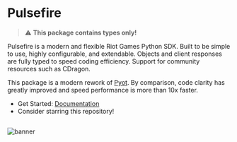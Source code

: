 # Pulsefire
> :warning: **This package contains types only!**

Pulsefire is a modern and flexible Riot Games Python SDK. Built to be simple to use, highly configurable, and extendable. Objects and client responses are fully typed to speed coding efficiency. Support for community resources such as CDragon.

This package is a modern rework of [Pyot](https://github.com/iann838/Pyot). By comparison, code clarity has greatly improved and speed performance is more than 10x faster.

- Get Started: [Documentation](https://pulsefire.iann838.com)
- Consider starring this repository!

##

![banner](https://raw.communitydragon.org/pbe/plugins/rcp-be-lol-game-data/global/default/v1/champion-splashes/uncentered/4/4011.jpg)
